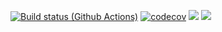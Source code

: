 [![Build status (Github Actions)](https://github.com/spraetor/DuneGeometry.jl/workflows/CI/badge.svg)](https://github.com/spraetor/DuneGeometry.jl/actions)
[![codecov](https://codecov.io/github/spraetor/DuneGeometry.jl/graph/badge.svg?token=M6NV34XLRY)](https://codecov.io/github/spraetor/DuneGeometry.jl)
[![](https://img.shields.io/badge/docs-stable-blue.svg)](https://spraetor.github.io/DuneGeometry.jl/stable)
[![](https://img.shields.io/badge/docs-dev-blue.svg)](https://spraetor.github.io/DuneGeometry.jl/dev)